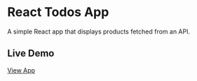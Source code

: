 # React Todos App

A simple React app that displays products fetched from an API.

## Live Demo
[View App](<https://fetch-assignment-interview.vercel.app/>)
